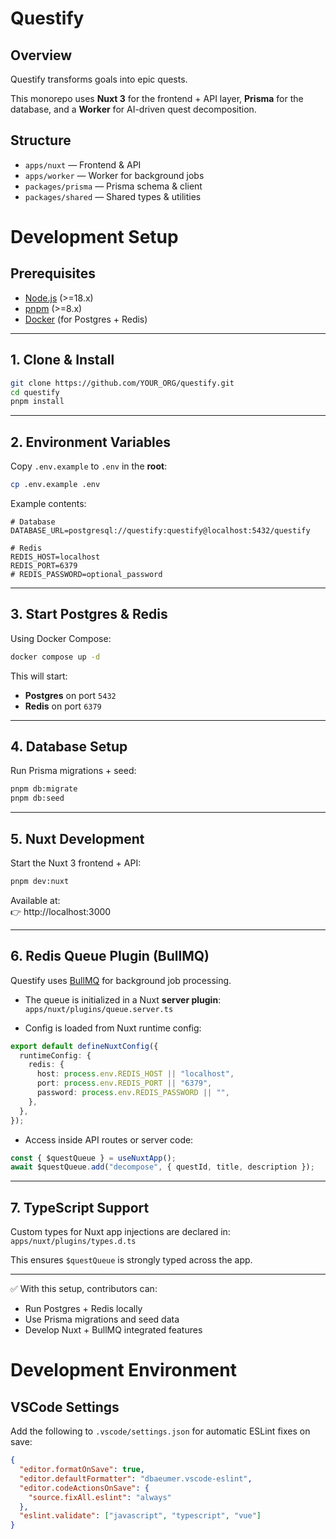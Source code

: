 # Questify

## Overview

Questify transforms goals into epic quests.

This monorepo uses **Nuxt 3** for the frontend + API layer, **Prisma** for the database, and a **Worker** for AI-driven quest decomposition.

## Structure

- `apps/nuxt` — Frontend & API
- `apps/worker` — Worker for background jobs
- `packages/prisma` — Prisma schema & client
- `packages/shared` — Shared types & utilities

# Development Setup

## Prerequisites

- [Node.js](https://nodejs.org/) (>=18.x)
- [pnpm](https://pnpm.io/) (>=8.x)
- [Docker](https://www.docker.com/) (for Postgres + Redis)

---

## 1. Clone & Install

```bash
git clone https://github.com/YOUR_ORG/questify.git
cd questify
pnpm install
```

---

## 2. Environment Variables

Copy `.env.example` to `.env` in the **root**:

```bash
cp .env.example .env
```

Example contents:

```env
# Database
DATABASE_URL=postgresql://questify:questify@localhost:5432/questify

# Redis
REDIS_HOST=localhost
REDIS_PORT=6379
# REDIS_PASSWORD=optional_password
```

---

## 3. Start Postgres & Redis

Using Docker Compose:

```bash
docker compose up -d
```

This will start:

- **Postgres** on port `5432`
- **Redis** on port `6379`

---

## 4. Database Setup

Run Prisma migrations + seed:

```bash
pnpm db:migrate
pnpm db:seed
```

---

## 5. Nuxt Development

Start the Nuxt 3 frontend + API:

```bash
pnpm dev:nuxt
```

Available at:  
👉 http://localhost:3000

---

## 6. Redis Queue Plugin (BullMQ)

Questify uses [BullMQ](https://docs.bullmq.io/) for background job processing.

- The queue is initialized in a Nuxt **server plugin**:  
  `apps/nuxt/plugins/queue.server.ts`

- Config is loaded from Nuxt runtime config:

```ts
export default defineNuxtConfig({
  runtimeConfig: {
    redis: {
      host: process.env.REDIS_HOST || "localhost",
      port: process.env.REDIS_PORT || "6379",
      password: process.env.REDIS_PASSWORD || "",
    },
  },
});
```

- Access inside API routes or server code:

```ts
const { $questQueue } = useNuxtApp();
await $questQueue.add("decompose", { questId, title, description });
```

---

## 7. TypeScript Support

Custom types for Nuxt app injections are declared in:  
`apps/nuxt/plugins/types.d.ts`

This ensures `$questQueue` is strongly typed across the app.

---

✅ With this setup, contributors can:

- Run Postgres + Redis locally
- Use Prisma migrations and seed data
- Develop Nuxt + BullMQ integrated features

# Development Environment

## VSCode Settings

Add the following to `.vscode/settings.json` for automatic ESLint fixes on save:

```json
{
  "editor.formatOnSave": true,
  "editor.defaultFormatter": "dbaeumer.vscode-eslint",
  "editor.codeActionsOnSave": {
    "source.fixAll.eslint": "always"
  },
  "eslint.validate": ["javascript", "typescript", "vue"]
}
```
